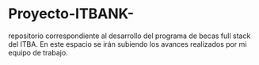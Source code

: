 # Proyecto-ITBANK-
repositorio correspondiente al desarrollo del programa de becas full stack del ITBA. En este espacio se irán subiendo los avances realizados por mi equipo de trabajo.
